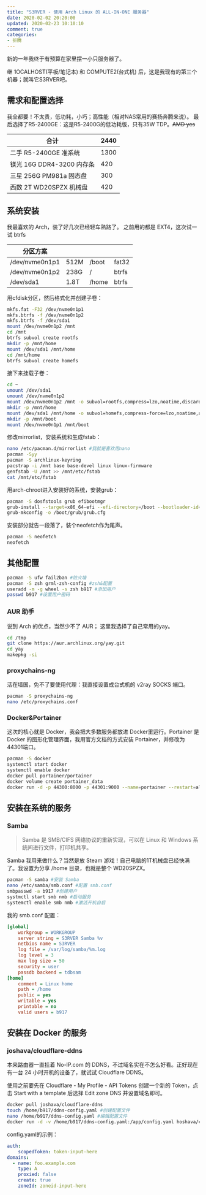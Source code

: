 ```yaml
---
title: "S3RVER - 使用 Arch Linux 的 ALL-IN-ONE 服务器"
date: 2020-02-02 20:20:00
updated: 2020-02-23 10:10:10
comment: true
categories:
- 折腾
---
```

新的一年我终于有预算在家里摆一小只服务器了。
<!-- more -->
继 1OCALHOST(平板/笔记本) 和 COMPUTE2(台式机) 后，这是我现有的第三个机器；就叫它S3RVER吧。

## 需求和配置选择

我全都要！不太贵，低功耗，小巧；高性能（相对NAS常用的赛扬奔腾来说）。
最后选择了R5-2400GE：这是R5-2400G的低功耗版，只有35W TDP。~~AMD yes~~

| 合计 | 2440 |
| ---- | ---- |
| 二手 R5-2400GE 准系统 | 1300 |
| 镁光 16G DDR4-3200 内存条 | 420 |
| 三星 256G PM981a 固态盘 | 300 |
| 西数 2T WD20SPZX 机械盘 | 420 |

## 系统安装

我最喜欢的 Arch，装了好几次已经轻车熟路了。
之前用的都是 EXT4，这次试一试 btrfs

| 分区方案 | | | |
| ---- | ---- | ---- | ---- |
| /dev/nvme0n1p1 | 512M | /boot | fat32|
| /dev/nvme0n1p2 | 238G | / | btrfs |
| /dev/sda1 | 1.8T | /home | btrfs |

用cfdisk分区，然后格式化并创建子卷：

``` bash
mkfs.fat -F32 /dev/nvme0n1p1
mkfs.btrfs -f /dev/nvme0n1p2
mkfs.btrfs -f /dev/sda1
mount /dev/nvme0n1p2 /mnt
cd /mnt
btrfs subvol create rootfs
mkdir -p /mnt/home
mount /dev/sda1 /mnt/home
cd /mnt/home
btrfs subvol create homefs
```

接下来挂载子卷：

``` bash
cd ~
umount /dev/sda1
umount /dev/nvme0n1p2
mount /dev/nvme0n1p2 /mnt -o subvol=rootfs,compress=lzo,noatime,discard,ssd,space_cache
mkdir -p /mnt/home
mount /dev/sda1 /mnt/home -o subvol=homefs,compress-force=lzo,noatime,autodefrag,space_cache
mkdir -p /mnt/boot
mount /dev/nvme0n1p1 /mnt/boot
```

修改mirrorlist，安装系统和生成fstab：

``` bash
nano /etc/pacman.d/mirrorlist #我就是喜欢用nano
pacman -Syy
pacman -S archlinux-keyring
pacstrap -i /mnt base base-devel linux linux-firmware
genfstab -U /mnt >> /mnt/etc/fstab
cat /mnt/etc/fstab
```

用arch-chroot进入安装好的系统，安装grub：

``` bash
pacman -S dosfstools grub efibootmgr
grub-install --target=x86_64-efi --efi-directory=/boot --bootloader-id=arch --recheck
grub-mkconfig -o /boot/grub/grub.cfg
```

安装部分就告一段落了，装个neofetch作为尾声。

``` bash
pacman -S neofetch
neofetch
```

## 其他配置

``` bash
pacman -S ufw fail2ban #防火墙
pacman -S zsh grml-zsh-config #zsh&配置
useradd -m -g wheel -s zsh b917 #添加用户
passwd b917 #设置用户密码
```

### AUR 助手

说到 Arch 的优点，当然少不了 AUR；
这里我选择了自己常用的yay。

``` bash
cd /tmp
git clone https://aur.archlinux.org/yay.git
cd yay
makepkg -si
```

### proxychains-ng

活在墙国，免不了要使用代理：我直接设置成台式机的 v2ray SOCKS 端口。

``` bash
pacman -S proxychains-ng
nano /etc/proxychains.conf
```

### Docker&Portainer

这次的核心就是 Docker，我会把大多数服务都放进 Docker里运行。Portainer 是 Docker 的图形化管理界面，我用官方文档的方式安装 Portainer，并修改为44301端口。

``` bash
pacman -S docker
systemctl start docker
systemctl enable docker
docker pull portainer/portainer
docker volume create portainer_data
docker run -d -p 44300:8000 -p 44301:9000 --name=portainer --restart=always -v /var/run/docker.sock:/var/run/docker.sock -v portainer_data:/data portainer/portainer
```

## 安装在系统的服务

### Samba

> Samba 是 SMB/CIFS 网络协议的重新实现，可以在 Linux 和 Windows 系统间进行文件，打印机共享。

Samba 我用来做什么？当然是放 Steam 游戏！自己电脑的1T机械盘已经快满了。我设置为分享 /home 目录，也就是整个 WD20SPZX。

``` bash
pacman -S samba #安装 Samba
nano /etc/samba/smb.conf #配置 smb.conf
smbpasswd -a b917 #创建用户
systmctl start smb nmb #启动服务
systemctl enable smb nmb #激活开机自启
```

我的 smb.conf 配置：

``` ini
[global]
    workgroup = WORKGROUP
    server string = S3RVER Samba %v
    netbios name = S3RVER
    log file = /var/log/samba/%m.log
    log level = 3
    max log size = 50
    security = user
    passdb backend = tdbsam
[home]
    comment = Linux home
    path = /home
    public = yes
    writable = yes
    printable = no
    valid users = b917
```

## 安装在 Docker 的服务

### joshava/cloudflare-ddns

本来路由器一直挂着 No-IP.com 的 DDNS，不过域名实在不怎么好看。正好现在有一台 24 小时开机的设备了，就试试 Cloudflare DDNS。

使用之前要先在 Cloudflare - My Profile - API Tokens 创建一个新的 Token，点击 Start with a template 后选择 Edit zone DNS 并设置域名即可。

``` bash
docker pull joshava/cloudflare-ddns
touch /home/b917/ddns-config.yaml #创建配置文件
nano /home/b917/ddns-config.yaml #编辑配置文件
docker run -d -v /home/b917/ddns-config.yaml:/app/config.yaml hoshava/cloudflare-ddns
```

config.yaml的示例：

``` yaml
auth:
    scopedToken: token-input-here
domains:
  - name: foo.example.com
    type: A
    proxied: false
    create: true
    zoneId: zoneid-input-here
```